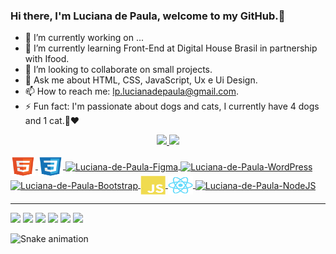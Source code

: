 <h3>Hi there, I'm Luciana de Paula, welcome to my GitHub.👋</h3>


- 🔭 I’m currently working on ...
- 🌱 I’m currently learning Front-End at Digital House Brasil in partnership with Ifood.
- 👯 I’m looking to collaborate on small projects.
- 💬 Ask me about HTML, CSS, JavaScript, Ux e Ui Design.
- 📫 How to reach me: lp.lucianadepaula@gmail.com.
- ⚡ Fun fact: I'm passionate about dogs and cats, I currently have 4 dogs and 1 cat.🐾❤

<div align="center">
  <a href="https://github.com/luciana-depaula">
  <img height="180em" src="https://github-readme-stats.vercel.app/api?username=luciana-depaula&show_icons=true&theme=radical&include_all_commits=true&count_private=true"/>
  <img height="180em" src="https://github-readme-stats.vercel.app/api/top-langs/?username=luciana-depaula&layout=compact&langs_count=7&theme=radical"/>
</div>
  <div style="display: inline_block"><br>
  <img align="center" alt="Luciana-de-Paula-HTML" height="30" width="40" src="https://raw.githubusercontent.com/devicons/devicon/master/icons/html5/html5-original.svg">
  <img align="center" alt="Luciana-de-Paula-CSS" height="30" width="40" src="https://raw.githubusercontent.com/devicons/devicon/master/icons/css3/css3-original.svg">
  <img align="center" alt="Luciana-de-Paula-Figma" height="30" width="40" src="https://cdn.jsdelivr.net/gh/devicons/devicon/icons/figma/figma-original.svg">
  <img align="center" alt="Luciana-de-Paula-WordPress" height="30" width="40" src="https://cdn.jsdelivr.net/gh/devicons/devicon/icons/wordpress/wordpress-plain.svg">
  <img align="center" alt="Luciana-de-Paula-Bootstrap" height="30" width="40" src="https://cdn.jsdelivr.net/gh/devicons/devicon/icons/bootstrap/bootstrap-original.svg">
  <img align="center" alt="Luciana-de-Paula-Js" height="30" width="40" src="https://raw.githubusercontent.com/devicons/devicon/master/icons/javascript/javascript-plain.svg">
  <img align="center" alt="RLuciana-de-Paula-React" height="30" width="40" src="https://raw.githubusercontent.com/devicons/devicon/master/icons/react/react-original.svg">
  <img align="center" alt="Luciana-de-Paula-NodeJS" height="30" width="40" src="https://cdn.jsdelivr.net/gh/devicons/devicon/icons/nodejs/nodejs-original.svg">
  <hr>
  
  <div> 
 <a href="https://wa.me/5571981399049?text=Ol%C3%A1%2C+agrade%C3%A7o+o+contato%2C+n%C3%A3o+estou+dispon%C3%ADvel+no+momento%2C+deixe+sua+mensagem+que%2C+logo+entrarei+em+contanto."><img src="https://img.shields.io/badge/WhatsApp-25D366?style=for-the-badge&logo=whatsapp&logoColor=white"></a>
<a href = "mailto:lp.lucianadepaula@gmail.com"><img src="https://img.shields.io/badge/Gmail-D14836?style=for-the-badge&logo=gmail&logoColor=white" target="_blank"></a>
<a href="https://www.instagram.com/lucianadepaula.lp" target="_blank"><img src="https://img.shields.io/badge/-Instagram-%23E4405F?style=for-the-badge&logo=instagram&logoColor=white" target="_blank"></a>
<a href="https://t.me/71981399049" target="_blank"><img src="https://img.shields.io/badge/Telegram-2CA5E0?style=for-the-badge&logo=telegram&logoColor=white"></a>
<a href="https:// https://acmeco.slack.com/team/U03F1TKP8P5" target="_blank"><img src="https://img.shields.io/badge/Slack-4A154B?style=for-the-badge&logo=slack&logoColor=white"></a>
<a href="https://www.linkedin.com/in/luciana-de-paula-90953b207" target="_blank"><img src="https://img.shields.io/badge/-LinkedIn-%230077B5?style=for-the-badge&logo=linkedin&logoColor=white" target="_blank"></a> 
 	
  
 
    
    
  
 
  ![Snake animation](https://github.com/luciana-depaula/luciana-depaula/blob/output/github-contribution-grid-snake.svg)
 
</div>
